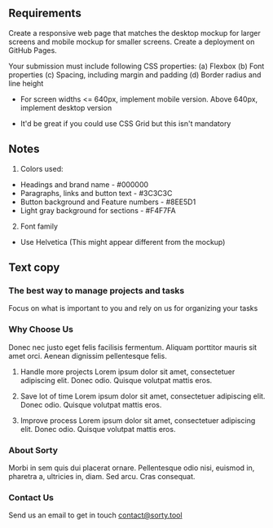 ## Requirements

Create a responsive web page that matches the desktop mockup for larger screens and mobile mockup for smaller screens.
Create a deployment on GitHub Pages.

Your submission must include following CSS properties:
(a) Flexbox
(b) Font properties
(c) Spacing, including margin and padding
(d) Border radius and line height

- For screen widths <= 640px, implement mobile version. Above 640px, implement desktop version

- It'd be great if you could use CSS Grid but this isn't mandatory

## Notes

1. Colors used:
- Headings and brand name - #000000
- Paragraphs, links and button text - #3C3C3C
- Button background and Feature numbers - #8EE5D1
- Light gray background for sections - #F4F7FA

2. Font family
- Use Helvetica (This might appear different from the mockup)


## Text copy

### The best way to manage projects and tasks
Focus on what is important to you and rely on us for organizing your tasks

### Why Choose Us
Donec nec justo eget felis facilisis fermentum. Aliquam porttitor mauris sit amet orci. Aenean dignissim pellentesque felis.

1. Handle more projects
Lorem ipsum dolor sit amet, consectetuer adipiscing elit. Donec odio. Quisque volutpat mattis eros.

2. Save lot of time
Lorem ipsum dolor sit amet, consectetuer adipiscing elit. Donec odio. Quisque volutpat mattis eros.

3. Improve process
Lorem ipsum dolor sit amet, consectetuer adipiscing elit. Donec odio. Quisque volutpat mattis eros.

### About Sorty
Morbi in sem quis dui placerat ornare. Pellentesque odio nisi, euismod in, pharetra a, ultricies in, diam. Sed arcu. Cras consequat.

### Contact Us
Send us an email to get in touch
contact@sorty.tool
